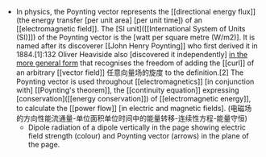 - In physics, the Poynting vector represents the [[directional energy flux]] (the energy transfer [per unit area] [per unit time]) of an [[electromagnetic field]]. The [SI unit]([[International System of Units (SI)]]) of the Poynting vector is the [watt per square metre (W/m2)]. It is named after its discoverer [[John Henry Poynting]] who first derived it in 1884.[1]:132 Oliver Heaviside also [discovered it independently] [in the more general form](((Mj-BJTQrE))) that recognises the freedom of adding the [[curl]] of an arbitrary [[vector field]] 任意向量场的旋度 to the definition.[2] The Poynting vector is used throughout [[electromagnetics]] [in conjunction with] [[Poynting's theorem]], the [[continuity equation]] expressing [conservation]([[energy conservation]]) of [[electromagnetic energy]], to calculate the [[power flow]] [in electric and magnetic fields].
(电磁场的方向性能流通量-单位面积单位时间中的能量转移-连续性方程-能量守恒)
    - Dipole radiation of a dipole vertically in the page showing electric field strength (colour) and Poynting vector (arrows) in the plane of the page.
